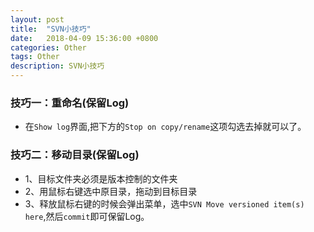 ```yaml
---
layout: post
title:  "SVN小技巧"
date:   2018-04-09 15:36:00 +0800
categories: Other
tags: Other
description: SVN小技巧
---
```


### 技巧一：重命名(保留Log)

* 在`Show log`界面,把下方的`Stop on copy/rename`这项勾选去掉就可以了。
    
### 技巧二：移动目录(保留Log)

* 1、目标文件夹必须是版本控制的文件夹
* 2、用鼠标右键选中原目录，拖动到目标目录
* 3、释放鼠标右键的时候会弹出菜单，选中`SVN Move versioned item(s) here`,然后`commit`即可保留Log。




